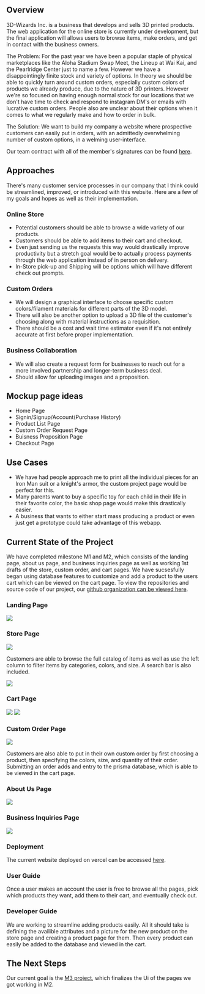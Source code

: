 
## Overview

3D-Wizards Inc. is a business that develops and sells 3D printed products. The web application for the online store is currently under development, but the final application will allows users to browse items, make orders, and get in contact with the business owners.

The Problem: For the past year we have been a popular staple of physical marketplaces like the Aloha Stadium Swap Meet, the Lineup at Wai Kai, and the Pearlridge Center just to name a few. However we have a disappointingly finite stock and variety of options. In theory we should be able to quickly turn around custom orders, especially custom colors of products we already produce, due to the nature of 3D printers. However we're so focused on having enough normal stock for our locations that we don't have time to check and respond to instagram DM's or emails with lucrative custom orders. People also are unclear about their options when it comes to what we regularly make and how to order in bulk.

The Solution: We want to build my company a website where prospective customers can easily put in orders, with an admittedly overwhelming number of custom options, in a welming user-interface. 

Our team contract with all of the member's signatures can be found [here](https://docs.google.com/document/d/1khLUqeU3P_N2-VMSdp-ibR_amM5T2jIwDZtIPfz1X4s/edit?tab=t.0).

## Approaches

There's many customer service processes in our company that I think could be streamlined, improved, or introduced with this website. Here are a few of my goals and hopes as well as their implementation.

### Online Store

- Potential customers should be able to browse a wide variety of our products.
- Customers should be able to add items to their cart and checkout.
- Even just sending us the requests this way would drastically improve productivity but a stretch goal would be to actually process payments through the web application instead of in person on delivery.
- In-Store pick-up and Shipping will be options which will have different check out prompts.

### Custom Orders

- We will design a graphical interface to choose specific custom colors/filament materials for different parts of the 3D model.
- There will also be another option to upload a 3D file of the customer's choosing along with material instructions as a requisition.
- There should be a cost and wait time estimator even if it's not entirely accurate at first before proper implementation.

### Business Collaboration

- We will also create a request form for businesses to reach out for a more involved partnership and longer-term business deal.
- Should allow for uploading images and a proposition.

## Mockup page ideas

- Home Page
- Signin/Signup/Account(Purchase History)
- Product List Page
- Custom Order Request Page
- Buisness Proposition Page
- Checkout Page

## Use Cases

- We have had people approach me to print all the individual pieces for an Iron Man suit or a knight's armor, the custom project page would be perfect for this.
- Many parents want to buy a specific toy for each child in their life in their favorite color, the basic shop page would make this drastically easier.
- A business that wants to either start mass producing a product or even just get a prototype could take advantage of this webapp.

## Current State of the Project

We have completed milestone M1 and M2, which consists of the landing page,  about us page, and business inquiries page as well as working 1st drafts of the store, custom order, and cart pages. We have sucsesfully began using database features to customize and add a product to the users cart which can be viewed on the cart page. To view the repositories and source code of our project, our [github organization can be viewed here](https://github.com/3D-Wizards-Inc).

### Landing Page

![](landingpageM2.png)

### Store Page

![](storepageM2.png)

Customers are able to browse the full catalog of items as well as use the left column to filter items by categories, colors, and size. A search bar is also included.

![](productPageM2.png)


### Cart Page
![](cartPageM2.png)
![](databaseM2.png)

### Custom Order Page

![](customorderpageM2.png)

Customers are also able to put in their own custom order by first choosing a product, then specifying the colors, size, and quantity of their order. Submitting an order adds and entry to the prisma database, which is able to be viewed in the cart page.

### About Us Page

![](aboutM2.png)

### Business Inquiries Page

![](BuisnessM1.png)

### Deployment

The current website deployed on vercel can be accessed [here](https://3-d-wizards-inc.vercel.app/).

### User Guide
Once a user makes an account the user is free to browse all the pages, pick which products they want, add them to their cart, and eventually check out.

### Developer Guide
We are working to streamline adding products easily. All it should take is defining the availible attributes and a picture for the new product on the store page and creating a product page for them. Then every product can easily be added to the database and viewed in the cart.

## The Next Steps

Our current goal is the [M3 project](https://github.com/orgs/3D-Wizards-Inc/projects/3), which finalizes the Ui of the pages we got working in M2. 
